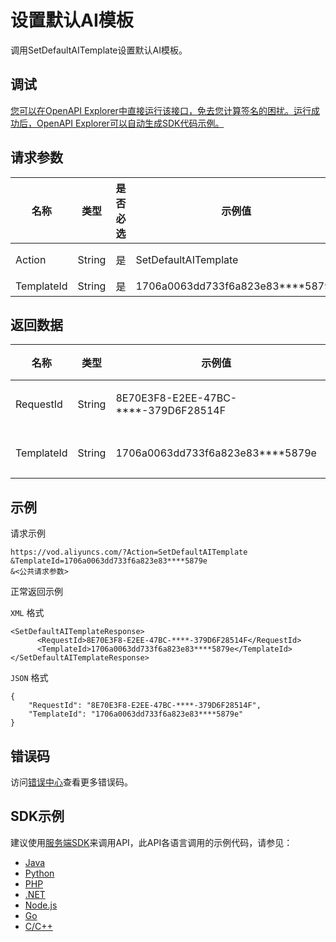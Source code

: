 # 设置默认AI模板

调用SetDefaultAITemplate设置默认AI模板。

## 调试

[您可以在OpenAPI Explorer中直接运行该接口，免去您计算签名的困扰。运行成功后，OpenAPI Explorer可以自动生成SDK代码示例。](https://api.aliyun.com/#product=vod&api=SetDefaultAITemplate&type=RPC&version=2017-03-21)

## 请求参数

|名称|类型|是否必选|示例值|描述|
|--|--|----|---|--|
|Action|String|是|SetDefaultAITemplate|系统规定参数。取值：**SetDefaultAITemplate**。 |
|TemplateId|String|是|1706a0063dd733f6a823e83\*\*\*\*5879e|模板ID。 |

## 返回数据

|名称|类型|示例值|描述|
|--|--|---|--|
|RequestId|String|8E70E3F8-E2EE-47BC-\*\*\*\*-379D6F28514F|请求ID。 |
|TemplateId|String|1706a0063dd733f6a823e83\*\*\*\*5879e|模板ID。 |

## 示例

请求示例

```
https://vod.aliyuncs.com/?Action=SetDefaultAITemplate
&TemplateId=1706a0063dd733f6a823e83****5879e
&<公共请求参数>
```

正常返回示例

`XML` 格式

```
<SetDefaultAITemplateResponse>
      <RequestId>8E70E3F8-E2EE-47BC-****-379D6F28514F</RequestId>
      <TemplateId>1706a0063dd733f6a823e83****5879e</TemplateId>
</SetDefaultAITemplateResponse>
```

`JSON` 格式

```
{
	"RequestId": "8E70E3F8-E2EE-47BC-****-379D6F28514F",
	"TemplateId": "1706a0063dd733f6a823e83****5879e"
}
```

## 错误码

访问[错误中心](https://error-center.aliyun.com/status/product/vod)查看更多错误码。

## SDK示例

建议使用[服务端SDK](~~101789~~)来调用API，此API各语言调用的示例代码，请参见：

-   [Java](~~61063~~)
-   [Python](~~61054~~)
-   [PHP](~~61069~~)
-   [.NET](~~84750~~)
-   [Node.js](~~101396~~)
-   [Go](~~101411~~)
-   [C/C++](~~101261~~)

